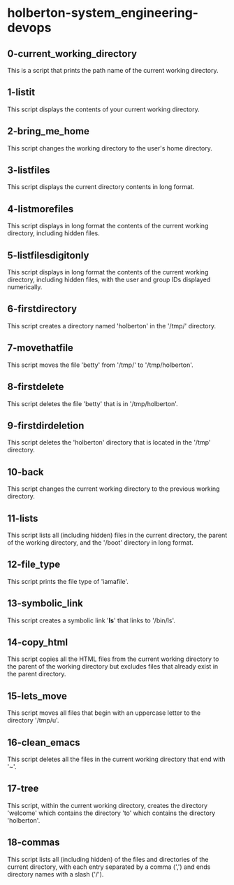 # holberton-system_engineering-devops
## 0-current_working_directory 
This is a script that prints the path name of the current working directory. 
## 1-listit
This script displays the contents of your current working directory. 
## 2-bring_me_home
This script changes the working directory to the user's home directory. 
## 3-listfiles
This script displays the current directory contents in long format. 
## 4-listmorefiles
This script displays in long format the contents of the current working directory, including hidden files. 
## 5-listfilesdigitonly
This script displays in long format the contents of the current working directory, including hidden files, with the user and group IDs displayed numerically. 
## 6-firstdirectory
This script creates a directory named 'holberton' in the '/tmp/' directory. 
## 7-movethatfile
This script moves the file 'betty' from '/tmp/' to '/tmp/holberton'. 
## 8-firstdelete
This script deletes the file 'betty' that is in '/tmp/holberton'. 
## 9-firstdirdeletion
This script deletes the 'holberton' directory that is located in the '/tmp' directory. 
## 10-back
This script changes the current working directory to the previous working directory. 
## 11-lists
This script lists all (including hidden) files in the current directory, the parent of the working directory, and the '/boot' directory in long format. 
## 12-file_type
This script prints the file type of 'iamafile'. 
## 13-symbolic_link
This script creates a symbolic link '__ls__' that links to '/bin/ls'. 
## 14-copy_html
This script copies all the HTML files from the current working directory to the parent of the working directory but excludes files that already exist in the parent directory. 
## 15-lets_move
This script moves all files that begin with an uppercase letter to the directory '/tmp/u'. 
## 16-clean_emacs
This script deletes all the files in the current working directory that end with '~'. 
## 17-tree
This script, within the current working directory, creates the directory 'welcome' which contains the directory 'to' which contains the directory 'holberton'. 
## 18-commas
This script lists all (including hidden) of the files and directories of the current directory, with each entry separated by a comma (',') and ends directory names with a slash ('/'). 

